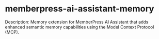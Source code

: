# memberpress-ai-assistant-memory
Description: Memory extension for MemberPress AI Assistant that adds enhanced semantic memory capabilities using the Model Context Protocol (MCP).
